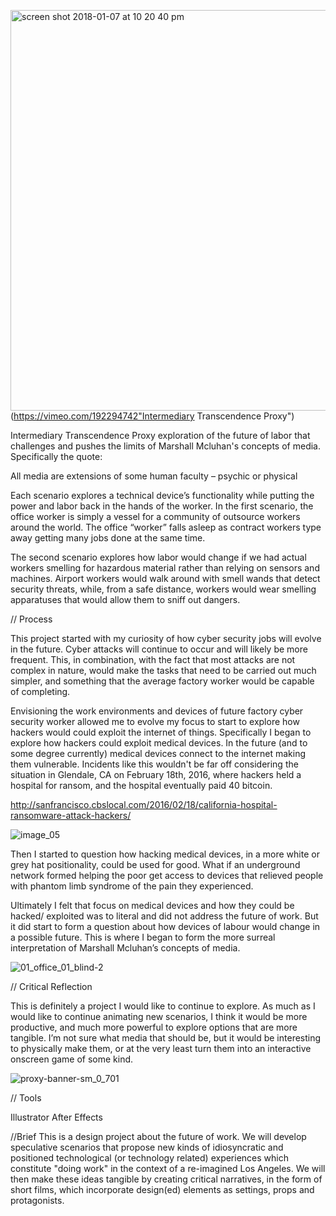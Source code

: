 <img width="641" alt="screen shot 2018-01-07 at 10 20 40 pm" src="https://user-images.githubusercontent.com/30060990/34660717-59c2e90a-f3f9-11e7-80a9-5eea11a392b6.png">(https://vimeo.com/192294742"Intermediary Transcendence Proxy")


Intermediary Transcendence Proxy exploration of the future of labor that challenges and pushes the limits of Marshall Mcluhan's concepts of media. Specifically the quote:


All media are extensions of some human faculty – psychic or physical


Each scenario explores a technical device’s functionality while putting the power and labor back in the hands of the worker. In the first scenario, the office worker is simply a vessel for a community of outsource workers around the world. The office “worker” falls asleep as contract workers type away getting many jobs done at the same time.


The second scenario explores how labor would change if we had actual workers smelling for hazardous material rather than relying on sensors and machines. Airport workers would walk around with smell wands that detect security threats, while, from a safe distance, workers would wear smelling apparatuses that would allow them to sniff out dangers.


// Process

This project started with my curiosity of how cyber security jobs will evolve in the future. Cyber attacks will continue to occur and will likely be more frequent. This, in combination, with the fact that most attacks are not complex in nature, would make the tasks that need to be carried out much simpler, and something that the average factory worker would be capable of completing.


Envisioning the work environments and devices of future factory cyber security worker allowed me to evolve my focus to start to explore how hackers would could exploit the internet of things. Specifically I began to explore how hackers could exploit medical devices. In the future (and to some degree currently) medical devices connect to the internet making them vulnerable. Incidents like this wouldn't be far off considering the situation in Glendale, CA on February 18th, 2016, where hackers held a hospital for ransom, and the hospital eventually paid 40 bitcoin.

http://sanfrancisco.cbslocal.com/2016/02/18/california-hospital-ransomware-attack-hackers/

![image_05](https://user-images.githubusercontent.com/30060990/34661052-d04641e2-f3fb-11e7-8c61-20c4884219cb.gif)

Then I started to question how hacking medical devices, in a more white or grey hat positionality, could be used for good. What if an underground network formed helping the poor get access to devices that relieved people with phantom limb syndrome of the pain they experienced.


Ultimately I felt that focus on medical devices and how they could be hacked/ exploited was to literal and did not address the future of work. But it did start to form a question about how devices of labour would change in a possible future. This is where I began to form the more surreal interpretation of Marshall Mcluhan’s concepts of media.

![01_office_01_blind-2](https://user-images.githubusercontent.com/30060990/34661035-b259935a-f3fb-11e7-87ee-f8c850ddf45d.gif)

// Critical Reflection


This is definitely a project I would like to continue to explore. As much as I would like to continue animating new scenarios, I think it would be more productive, and much more powerful to explore options that are more tangible. I’m not sure what media that should be, but it would be interesting to physically make them, or at the very least turn them into an interactive onscreen game of some kind.

![proxy-banner-sm_0_701](https://user-images.githubusercontent.com/30060990/34661112-3225a5b0-f3fc-11e7-91f7-f0c1f793358d.jpg)

// Tools

Illustrator
After Effects

//Brief
This is a design project about the future of work. We will develop speculative scenarios that propose new kinds of idiosyncratic and positioned technological (or technology related) experiences which constitute "doing work" in the context of a re-imagined Los Angeles. We will then make these ideas tangible by creating critical narratives, in the form of short films, which incorporate design(ed) elements as settings, props and protagonists.
